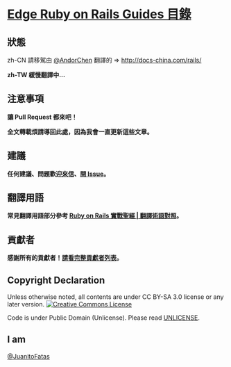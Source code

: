 # [Edge Ruby on Rails Guides 目錄](/guides/index.md)

## 狀態

zh-CN 請移駕由 [@AndorChen][ac] 翻譯的 => http://docs-china.com/rails/

**zh-TW 緩慢翻譯中...**

## 注意事項

**讓 Pull Request 都來吧！**

**全文轉載煩請導回此處，因為我會一直更新這些文章。**

## 建議

**任何建議、問題歡迎[來信][mail-to-juanito-fatas]、[開 Issue][new-issue]。**

## 翻譯用語

**常見翻譯用語部分參考 [Ruby on Rails 實戰聖經 | 翻譯術語對照](http://ihower.tw/rails3/translation.html)。**

## 貢獻者

**感謝所有的貢獻者！[請看完整貢獻者列表](https://github.com/JuanitoFatas/Guides/graphs/contributors)。**

## Copyright Declaration

Unless otherwise noted, all contents are under CC BY-SA 3.0 license or any later version. <a rel="license" href="http://creativecommons.org/licenses/by-sa/3.0/deed"><img alt="Creative Commons License" style="border-width:0" src="http://i.creativecommons.org/l/by-sa/3.0/88x31.png" /></a>

Code is under Public Domain (Unlicense). Please read [UNLICENSE](/UNLICENSE).

## I am

[@JuanitoFatas](https://twitter.com/JuanitoFatas)

[mail-to-juanito-fatas]: mailto://katehuang0320@gmail.com
[new-issue]: https://github.com/JuanitoFatas/Guides/issues/new
[ac]: http://about.ac/